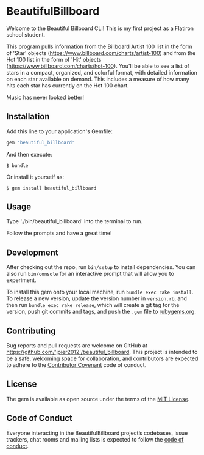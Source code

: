 # BeautifulBillboard

Welcome to the Beautiful Billboard CLI! This is my first project as a Flatiron school student.

This program pulls information from the Billboard Artist 100 list in the form of 'Star' objects  (https://www.billboard.com/charts/artist-100) and from the Hot 100 list in the form of 'Hit' objects  (https://www.billboard.com/charts/hot-100). You'll be able to see a list of stars in a compact, organized, and colorful format, with detailed information on each star available on demand. This includes a measure of how many hits each star has currently on the Hot 100 chart.

Music has never looked better!

## Installation

Add this line to your application's Gemfile:

```ruby
gem 'beautiful_billboard'
```

And then execute:

    $ bundle

Or install it yourself as:

    $ gem install beautiful_billboard

## Usage

Type './bin/beautiful_billboard' into the terminal to run.

Follow the prompts and have a great time!

## Development

After checking out the repo, run `bin/setup` to install dependencies. You can also run `bin/console` for an interactive prompt that will allow you to experiment.

To install this gem onto your local machine, run `bundle exec rake install`. To release a new version, update the version number in `version.rb`, and then run `bundle exec rake release`, which will create a git tag for the version, push git commits and tags, and push the `.gem` file to [rubygems.org](https://rubygems.org).

## Contributing

Bug reports and pull requests are welcome on GitHub at https://github.com/'jpier2012'/beautiful_billboard. This project is intended to be a safe, welcoming space for collaboration, and contributors are expected to adhere to the [Contributor Covenant](http://contributor-covenant.org) code of conduct.

## License

The gem is available as open source under the terms of the [MIT License](https://opensource.org/licenses/MIT).

## Code of Conduct

Everyone interacting in the BeautifulBillboard project’s codebases, issue trackers, chat rooms and mailing lists is expected to follow the [code of conduct](https://github.com/'jpier2012'/beautiful_billboard/blob/master/CODE_OF_CONDUCT.md).
